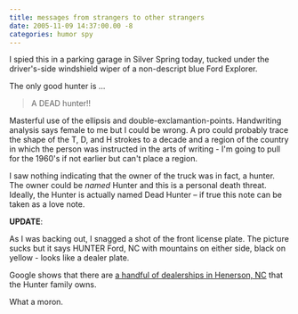 ```yaml
---
title: messages from strangers to other strangers
date: 2005-11-09 14:37:00.00 -8
categories: humor spy
---
```

I spied this in a parking garage in Silver Spring today, tucked under the driver's-side windshield wiper of a non-descript blue Ford Explorer.

>
The only good
hunter is …
>
> A DEAD
hunter!!

Masterful use of the ellipsis and double-exclamantion-points. Handwriting analysis says female to me but I could be wrong. A pro could probably trace the shape of the T, D, and H strokes to a decade and a region of the country in which the person was instructed in the arts of writing - I'm going to pull for the 1960's if not earlier but can't place a region.

I saw nothing indicating that the owner of the truck was in fact, a hunter. The owner could be _named_ Hunter and this is a personal death threat. Ideally, the Hunter is actually named Dead Hunter – if true this note can be taken as a love note.

**UPDATE**:

As I was backing out, I snagged a shot of the front license plate. The picture sucks but it says HUNTER Ford, NC with mountains on either side, black on yellow - looks like a dealer plate.

Google shows that there are [a handful of dealerships in Henerson, NC](http://www.google.com/local?num=100&hl=en&lr=&c2coff=1&safe=off&q=hunter&near=Hendersonville,+NC&sa=X&oi=localr) that the Hunter family owns.

What a moron.
